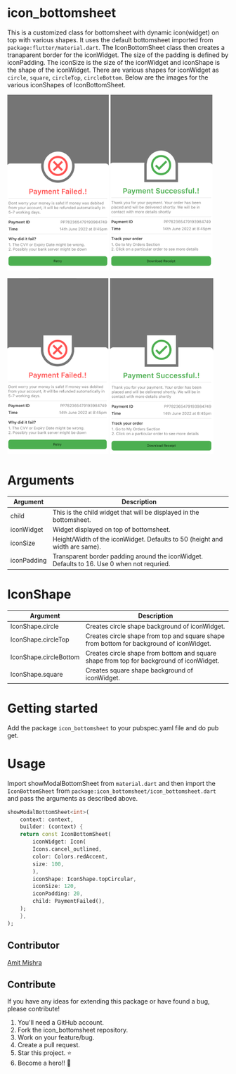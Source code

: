# icon_bottomsheet

This is a customized class for bottomsheet with dynamic icon(widget) on top with various shapes. It uses the default bottomsheet imported from `package:flutter/material.dart`. The IconBottomSheet class then creates a tranaparent border for the iconWidget. The size of the padding is defined by iconPadding. The iconSize is the size of the iconWidget and iconShape is the shape of the iconWidget. There are various shapes for iconWidget as `circle`, `square`, `circleTop`, `circleBottom`. Below are the images for the various iconShapes of IconBottomSheet.


<img src="https://github.com/amitmishra7/icon_bottomsheet/blob/main/assets/bf_c.png?raw=true" height="400"/>   <img src="https://github.com/amitmishra7/icon_bottomsheet/blob/main/assets/bs_ct.png?raw=true" height="400"/>  

<img src="https://github.com/amitmishra7/icon_bottomsheet/blob/main/assets/bf_cb.png?raw=true" height="400"/>   <img src="https://github.com/amitmishra7/icon_bottomsheet/blob/main/assets/bs_s.png?raw=true" height="400"/>


# Arguments

| Argument           | Description                                                                                       
|--------------------|---------------------------------------------------------------------------------------------------
| child              | This is the child widget that will be displayed in the bottomsheet.                               
| iconWidget         | Widget displayed on top of bottomsheet.                                                
| iconSize           | Height/Width of the iconWidget. Defaults to 50 (height and width are same).
| iconPadding        | Transparent border padding around the iconWidget. Defaults to 16. Use 0 when not requried.

# IconShape

| Argument               | Description                                                                                       
|------------------------|---------------------------------------------------------------------------------------------------
| IconShape.circle       | Creates circle shape background of iconWidget.                               
| IconShape.circleTop    | Creates circle shape from top and square shape from bottom for background of iconWidget.
| IconShape.circleBottom | Creates circle shape from bottom and square shape from top for background of iconWidget.
| IconShape.square       | Creates square shape background of iconWidget.


# Getting started

Add the package `icon_bottomsheet` to your pubspec.yaml file and do pub get.


# Usage

Import showModalBottomSheet from `material.dart` and then import the `IconBottomSheet` from `package:icon_bottomsheet/icon_bottomsheet.dart` and pass the arguments as described above.

```dart
showModalBottomSheet<int>(
    context: context,
    builder: (context) {
    return const IconBottomSheet(
        iconWidget: Icon(
        Icons.cancel_outlined,
        color: Colors.redAccent,
        size: 100,
        ),
        iconShape: IconShape.topCircular,
        iconSize: 120,
        iconPadding: 20,
        child: PaymentFailed(),
    );
    },
);
```

## Contributor
[Amit Mishra](https://github.com/amitmishra7) 

## Contribute 

If you have any ideas for extending this package or have found a bug, please contribute!

1. You'll need a GitHub account.
2. Fork the icon_bottomsheet repository.
3. Work on your feature/bug.
4. Create a pull request.
5. Star this project. ⭐
6. Become a hero!! 🎉
